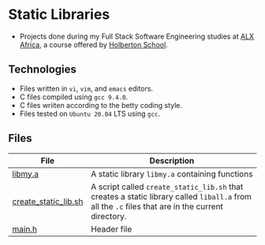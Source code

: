 # Static Libraries

- Projects done during my Full Stack Software Engineering studies at [ALX Africa](https://www.alxafrica.com/software-engineering-2022/), a course offered by [Holberton School](https://www.holbertonschool.com/).

## Technologies
- Files written in ```vi```, ```vim```, and ```emacs``` editors. 
- C files compiled using ```gcc 9.4.0```.
- C files wriiten according to the betty coding style. 
- Files tested on ```Ubuntu 20.04``` LTS using ```gcc```.

## Files

| File  | Description |
| ---  | --- |
|[libmy.a](libmy.a)|A static library ```libmy.a``` containing functions|
|[create_static_lib.sh](create_static_lib.sh)| A script called ```create_static_lib.sh``` that creates a static library called ```liball.a``` from all the ```.c``` files that are in the current directory.
|[main.h](main.h)|Header file|
